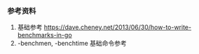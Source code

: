 ### 参考资料
1. 基础参考 https://dave.cheney.net/2013/06/30/how-to-write-benchmarks-in-go 
2. -benchmen, -benchtime 基础命令参考 

